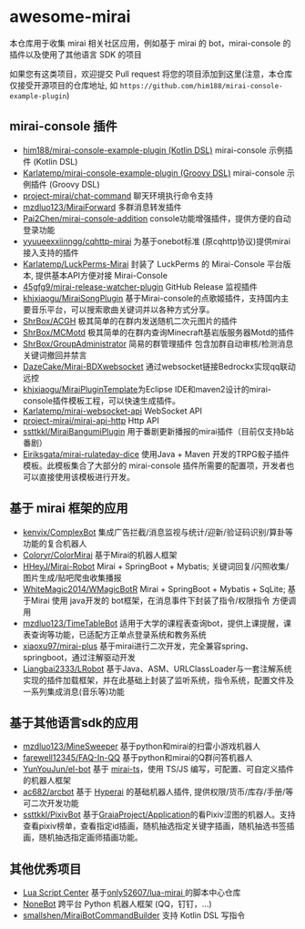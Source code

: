 # awesome-mirai

本仓库用于收集 mirai 相关社区应用，例如基于 mirai 的 bot，mirai-console 的插件以及使用了其他语言 SDK 的项目

如果您有这类项目，欢迎提交 Pull request 将您的项目添加到这里(注意，本仓库仅接受开源项目的仓库地址, 如 `https://github.com/him188/mirai-console-example-plugin`)


## mirai-console 插件
- [him188/mirai-console-example-plugin (Kotlin DSL)](https://github.com/him188/mirai-console-example-plugin) mirai-console 示例插件 (Kotlin DSL)
- [Karlatemp/mirai-console-example-plugin (Groovy DSL)](https://github.com/Karlatemp/mirai-console-example-plugin) mirai-console 示例插件 (Groovy DSL)
- [project-mirai/chat-command](https://github.com/project-mirai/chat-command) 聊天环境执行命令支持
- [mzdluo123/MiraiForward](https://github.com/mzdluo123/MiraiForward) 多群消息转发插件
- [Pai2Chen/mirai-console-addition](https://github.com/Pai2Chen/mirai-console-addition) console功能增强插件，提供方便的自动登录功能
- [yyuueexxiinngg/cqhttp-mirai](https://github.com/yyuueexxiinngg/cqhttp-mirai) 为基于onebot标准 (原cqhttp协议)提供mirai接入支持的插件
- [Karlatemp/LuckPerms-Mirai](https://github.com/Karlatemp/LuckPerms-Mirai) 封装了 LuckPerms 的 Mirai-Console 平台版本, 提供基本API方便对接 Mirai-Console
- [45gfg9/mirai-release-watcher-plugin](https://github.com/45gfg9/mirai-release-watcher-plugin) GitHub Release 监视插件  
- [khjxiaogu/MiraiSongPlugin](https://github.com/khjxiaogu/MiraiSongPlugin) 基于Mirai-console的点歌姬插件，支持国内主要音乐平台，可以搜索歌曲关键词并以各种方式分享。  
- [ShrBox/ACGH](https://github.com/ShrBox/ACGH) 极其简单的在群内发送随机二次元图片的插件  
- [ShrBox/MCMotd](https://github.com/ShrBox/MCMotd) 极其简单的在群内查询Minecraft基岩版服务器Motd的插件  
- [ShrBox/GroupAdministrator](https://github.com/ShrBox/GroupAdministrator) 简易的群管理插件 包含加群自动审核/检测消息关键词撤回并禁言  
- [DazeCake/Mirai-BDXwebsocket](https://github.com/DazeCake/Mirai-BDXwebsocket) 通过websocket链接Bedrockx实现qq联动远控 
- [khjxiaogu/MiraiPluginTemplate](https://github.com/khjxiaogu/MiraiPluginTemplate)为Eclipse IDE和maven2设计的mirai-console插件模板工程，可以快速生成插件。
- [Karlatemp/mirai-websocket-api](https://github.com/Karlatemp/mirai-websocket-api) WebSocket API
- [project-mirai/mirai-api-http](https://github.com/project-mirai/mirai-api-http) Http API
- [ssttkkl/MiraiBangumiPlugin](https://github.com/ssttkkl/MiraiBangumiPlugin) 用于番剧更新播报的mirai插件（目前仅支持b站番剧）
- [Eiriksgata/mirai-rulateday-dice](https://github.com/Eiriksgata/mirai-rulateday-dice) 使用Java + Maven 开发的TRPG骰子插件模板。此模板集合了大部分的 mirai-console 插件所需要的配置项，开发者也可以直接使用该模板进行开发。

## 基于 mirai 框架的应用
- [kenvix/ComplexBot](https://github.com/kenvix/ComplexBot) 集成广告拦截/消息监视与统计/迎新/验证码识别/算卦等功能的复合机器人
- [Coloryr/ColorMirai](https://github.com/Coloryr/ColorMirai) 基于Mirai的机器人框架
- [HHeyJ/Mirai-Robot](https://github.com/HHeyJ/Mirai-Robot) Mirai + SpringBoot + Mybatis; 关键词回复/闪照收集/图片生成/贴吧爬虫收集播报
- [WhiteMagic2014/WMagicBotR](https://github.com/WhiteMagic2014/WMagicBotR) Mirai + SpringBoot + Mybatis + SqLite; 基于Mirai 使用 java开发的 bot框架，在消息事件下封装了指令/权限指令 方便调用
- [mzdluo123/TimeTableBot](https://github.com/mzdluo123/TimeTableBot) 适用于大学的课程表查询bot，提供上课提醒，课表查询等功能，已适配方正单点登录系统和教务系统
- [xiaoxu97/mirai-plus](https://github.com/xiaoxu97/mirai-plus) 基于mirai进行二次开发，完全兼容spring、springboot，通过注解驱动开发
- [Liangbai2333/LRobot](https://github.com/Liangbai2333/LRobot) 基于Java、ASM、URLClassLoader与一套注解系统实现的插件加载框架，并在此基础上封装了监听系统，指令系统，配置文件及一系列集成消息(音乐等)功能
 

## 基于其他语言sdk的应用
- [mzdluo123/MineSweeper](https://github.com/mzdluo123/MineSweeper) 基于python和mirai的扫雷小游戏机器人
- [farewell12345/FAQ-In-QQ](https://github.com/farewell12345/FAQ-In-QQ) 基于python和mirai的Q群问答机器人
- [YunYouJun/el-bot](https://github.com/YunYouJun/el-bot) 基于 [mirai-ts](https://github.com/YunYouJun/mirai-ts)，使用 TS/JS 编写，可配置、可自定义插件的机器人框架
- [ac682/arcbot](https://github.com/ac682/arcbot) 基于 [Hyperai](https://github.com/theGravityLab/ProjHyperai) 的基础机器人插件, 提供权限/货币/库存/手册/等可二次开发功能
- [ssttkkl/PixivBot](https://github.com/ssttkkl/PixivBot) 基于[GraiaProject/Application](https://github.com/GraiaProject/Application)的看Pixiv涩图的机器人。支持查看pixiv榜单，查看指定id插画，随机抽选指定关键字插画，随机抽选书签插画，随机抽选指定画师插画功能。

## 其他优秀项目

- [Lua Script Center](https://gitee.com/ooooonly/lua-mirai-project/tree/master/ScriptCenter) 基于[only52607/lua-mirai ](https://github.com/only52607/lua-mirai) 的脚本中心仓库
- [NoneBot](https://github.com/nonebot/nonebot2) 跨平台 Python 机器人框架 (QQ，钉钉，...)
- [smallshen/MiraiBotCommandBuilder](https://github.com/smallshen/MiraiBotCommandBuilder) 支持 Kotlin DSL 写指令
